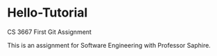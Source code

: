# Hello-Tutorial
CS 3667 First Git Assignment

This is an assignment for Software Engineering with Professor Saphire. 

